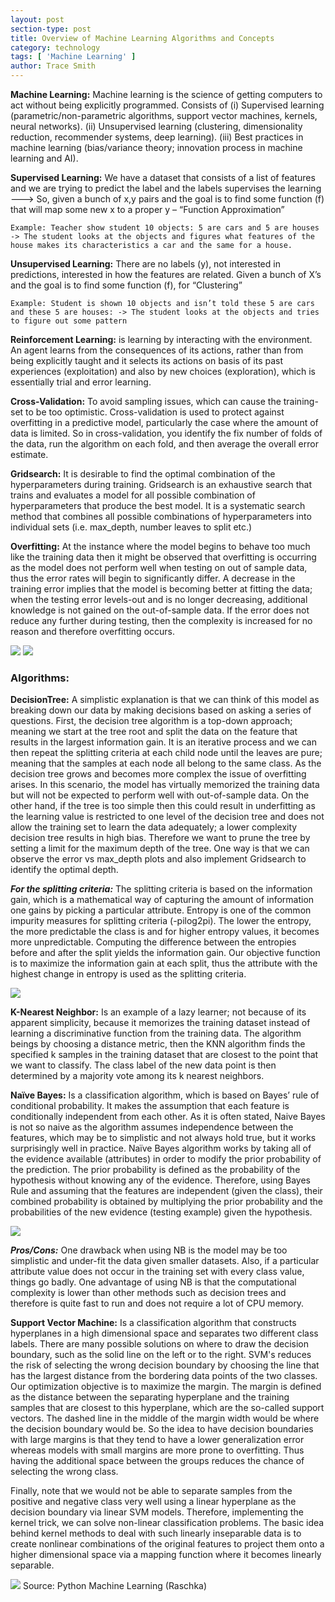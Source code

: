 ```yaml
---
layout: post
section-type: post
title: Overview of Machine Learning Algorithms and Concepts
category: technology
tags: [ 'Machine Learning' ]
author: Trace Smith
---
```


**Machine Learning:** Machine learning is the science of getting computers to act without being explicitly programmed. Consists of (i) Supervised learning (parametric/non-parametric algorithms, support vector machines, kernels, neural networks). (ii) Unsupervised learning (clustering, dimensionality reduction, recommender systems, deep learning). (iii) Best practices in machine learning (bias/variance theory; innovation process in machine learning and AI).

**Supervised Learning:** We have a dataset that consists of a list of features and we are trying to predict the label and the labels supervises the learning ---> So, given a bunch of x,y pairs and the goal is to find some function (f) that will map some new x to a proper y – “Function Approximation”  

	Example: Teacher show student 10 objects: 5 are cars and 5 are houses -> The student looks at the objects and figures what features of the house makes its characteristics a car and the same for a house.  

**Unsupervised Learning:** There are no labels (y), not interested in predictions, interested in how the features are related.  Given a bunch of X’s and the goal is to find some function (f), for “Clustering”

	Example: Student is shown 10 objects and isn’t told these 5 are cars and these 5 are houses: -> The student looks at the objects and tries to figure out some pattern
	
**Reinforcement Learning:** is learning by interacting with the environment. An agent learns from the consequences of its actions, rather than from being explicitly taught and it selects its actions on basis of its past experiences (exploitation) and also by new choices (exploration), which is essentially trial and error learning.

**Cross-Validation:** To avoid sampling issues, which can cause the training-set to be too optimistic. Cross-validation is used to protect against overfitting in a predictive model, particularly the case where the amount of data is limited. So in cross-validation, you identify the fix number of folds of the data, run the algorithm on each fold, and then average the overall error estimate.

**Gridsearch:** It is desirable to find the optimal combination of the hyperparameters during training. Gridsearch is an exhaustive search that trains and evaluates a model for all possible combination of hyperparameters that produce the best model. It is a systematic search method that combines all possible combinations of hyperparameters into individual sets (i.e. max_depth, number leaves to split etc.) 

**Overfitting:** At the instance where the model begins to behave too much like the training data then it might be observed that overfitting is occurring as the model does not perform well when testing on out of sample data, thus the error rates will begin to significantly differ. A decrease in the training error implies that the model is becoming better at fitting the data; when the testing error levels-out and is no longer decreasing, additional knowledge is not gained on the out-of-sample data. If the error does not reduce any further during testing, then the complexity is increased for no reason and therefore overfitting occurs.

<img src = "https://tsmith5151.github.io/Blog/img/ML_Concepts/Depth1.png">
<img src = "https://tsmith5151.github.io/Blog/img/ML_Concepts/Depth2.png">


### Algorithms:

**DecisionTree:** A simplistic explanation is that we can think of this model as breaking down our data by making decisions based on asking a series of questions. First, the decision tree algorithm is a top-down approach; meaning we start at the tree root and split the data on the feature that results in the largest information gain. It is an iterative process and we can then repeat the splitting criteria at each child node until the leaves are pure; meaning that the samples at each node all belong to the same class. As the decision tree grows and becomes more complex the issue of overfitting arises. In this scenario, the model has virtually memorized the training data but will not be expected to perform well with out-of-sample data. On the other hand, if the tree is too simple then this could result in underfitting as the learning value is restricted to one level of the decision tree and does not allow the training set to learn the data adequately; a lower complexity decision tree results in high bias. Therefore we want to prune the tree by setting a limit for the maximum depth of the tree. One way is that we can observe the error vs max_depth plots and also implement Gridsearch to identify the optimal depth. 

***For the splitting criteria:*** The splitting criteria is based on the information gain, which is a mathematical way of capturing the amount of information one gains by picking a particular attribute. Entropy is one of the common impurity measures for splitting criteria (-pilog2pi). The lower the entropy, the more predictable the class is and for higher entropy values, it becomes more unpredictable. Computing the difference between the entropies before and after the split yields the information gain. Our objective function is to maximize the information gain at each split, thus the attribute with the highest change in entropy is used as the splitting criteria. 

<img src = "https://tsmith5151.github.io/Blog/img/ML_Concepts/tree.png">

**K-Nearest Neighbor:** Is an example of a lazy learner; not because of its apparent simplicity, because it memorizes the training dataset instead of learning a discriminative function from the training data. The algorithm beings by choosing a distance metric, then the KNN algorithm finds the specified k samples in the training dataset that are closest to the point that we want to classify. The class label of the new data point is then determined by a majority vote among its k nearest neighbors.

**Naïve Bayes:** Is a classification algorithm, which is based on Bayes’ rule of conditional probability. It makes the assumption that each feature is conditionally independent from each other. As it is often stated, Naive Bayes is not so naive as the algorithm assumes independence between the features, which may be to simplistic and not always hold true, but it works surprisingly well in practice. Naïve Bayes algorithm works by taking all of the evidence available (attributes) in order to modify the prior probability of the prediction. The prior probability is defined as the probability of the hypothesis without knowing any of the evidence. Therefore, using Bayes Rule and assuming that the features are independent (given the class), their combined probability is obtained by multiplying the prior probability and the probabilities of the new evidence (testing example) given the hypothesis.

<img src = "https://tsmith5151.github.io/Blog/img/ML_Concepts/NB.png">

***Pros/Cons:*** One drawback when using NB is the model may be too simplistic and under-fit the data given smaller datasets. Also, if a particular attribute value does not occur in the training set with every class value, things go badly. One advantage of using NB is that the computational complexity is lower than other methods such as decision trees and therefore is quite fast to run and does not require a lot of CPU memory. 


**Support Vector Machine:** Is a classification algorithm that constructs hyperplanes in a high dimensional space and separates two different class labels. There are many possible solutions on where to draw the decision boundary, such as the solid line on the left or to the right. SVM's reduces the risk of selecting the wrong decision boundary by choosing the line that has the largest distance from the bordering data points of the two classes. Our optimization objective is to maximize the margin. The margin is defined as the distance between the separating hyperplane and the training samples that are closest to this hyperplane, which are the so-called support vectors. The dashed line in the middle of the margin width would be where the decision boundary would be. So the idea to have decision boundaries with large margins is that they tend to have a lower generalization error whereas models with small margins are more prone to overfitting. Thus having the additional space between the groups reduces the chance of selecting the wrong class. 

Finally, note that we would not be able to separate samples from the positive and negative class very well using a linear hyperplane as the decision boundary via linear SVM models. Therefore, implementing the kernel trick, we can solve non-linear classification problems. The basic idea behind kernel methods to deal with such linearly inseparable data is to create nonlinear combinations of the original features to project them onto a higher dimensional space via a mapping function where it becomes linearly separable.


<img src = "https://tsmith5151.github.io/Blog/img/ML_Concepts/SVM.png">
Source: Python Machine Learning (Raschka)


